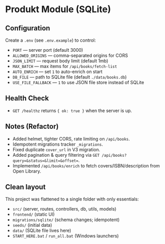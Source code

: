 # Produkt Module (SQLite)

## Configuration

Create a `.env` (see `.env.example`) to control:

- `PORT` — server port (default 3000)
- `ALLOWED_ORIGINS` — comma-separated origins for CORS
- `JSON_LIMIT` — request body limit (default 1mb)
- `MAX_BATCH` — max items for `/api/books/fetch-list`
- `AUTO_ENRICH` — set `1` to auto-enrich on start
- `DB_FILE` — path to SQLite file (default `./data/books.db`)
- `USE_FILE_FALLBACK` — `1` to use JSON file store instead of SQLite

## Health Check

- `GET /healthz` returns `{ ok: true }` when the server is up.


## Notes (Refactor)
- Added helmet, tighter CORS, rate limiting on `/api/books`.
- Idempotent migrations tracker `_migrations`.
- Fixed duplicate `cover_url` in V3 migration.
- Added pagination & query filtering via `GET /api/books?query=&status=&limit=&offset=`.
- Implemented `/api/books/enrich` to fetch covers/ISBN/description from Open Library.


## Clean layout
This project was flattened to a single folder with only essentials:
- `src/` (server, routes, controllers, db, utils, models)
- `frontend/` (static UI)
- `migrations/sqlite/` (schema changes; idempotent)
- `seeds/` (initial data)
- `data/` (SQLite file lives here)
- `START_HERE.bat` / `run_all.bat` (Windows launchers)
